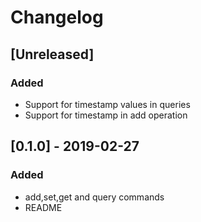 # Changelog

## [Unreleased]
### Added
- Support for timestamp values in queries
- Support for timestamp in add operation

## [0.1.0] - 2019-02-27
### Added
- add,set,get and query commands
- README


